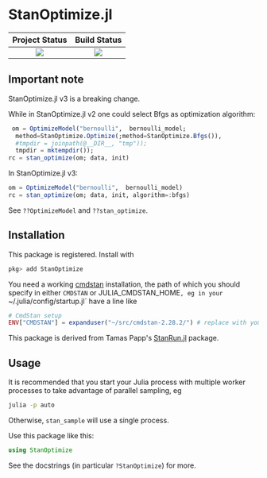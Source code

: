 # StanOptimize.jl

| **Project Status**          |  **Build Status** |
|:---------------------------:|:-----------------:|
|![][project-status-img] | ![][CI-build] |

[docs-dev-img]: https://img.shields.io/badge/docs-dev-blue.svg
[docs-dev-url]: https://stanjulia.github.io/StanOptimize.jl/latest

[docs-stable-img]: https://img.shields.io/badge/docs-stable-blue.svg
[docs-stable-url]: https://stanjulia.github.io/StanOptimize.jl/stable

[CI-build]: https://github.com/stanjulia/StanOptimize.jl/workflows/CI/badge.svg?branch=master

[issues-url]: https://github.com/stanjulia/StanOptimize.jl/issues

[project-status-img]: https://img.shields.io/badge/lifecycle-wip-orange.svg

## Important note

StanOptimize.jl v3 is a breaking change.

While in StanOptimize.jl v2 one could select Bfgs as optimization algorithm:
```Julia
 om = OptimizeModel("bernoulli",  bernoulli_model;
  method=StanOptimize.Optimize(;method=StanOptimize.Bfgs()),
  #tmpdir = joinpath(@__DIR__, "tmp"));
  tmpdir = mktempdir());
rc = stan_optimize(om; data, init)
```

In StanOptimize.jl v3:
```Julia
om = OptimizeModel("bernoulli",  bernoulli_model)
rc = stan_optimize(om; data, init, algorithm=:bfgs)
```

See `??OptimizeModel` and `??stan_optimize`.

## Installation

This package is registered. Install with

```julia
pkg> add StanOptimize
```

You need a working [cmdstan](https://mc-stan.org/users/interfaces/cmdstan.html) installation, the path of which you should specify in either `CMDSTAN` or JULIA_CMDSTAN_HOME`, eg in your `~/.julia/config/startup.jl` have a line like
```julia
# CmdStan setup
ENV["CMDSTAN"] = expanduser("~/src/cmdstan-2.28.2/") # replace with your path
```

This package is derived from Tamas Papp's [StanRun.jl]() package.

## Usage

It is recommended that you start your Julia process with multiple worker processes to take advantage of parallel sampling, eg

```sh
julia -p auto
```

Otherwise, `stan_sample` will use a single process.

Use this package like this:

```julia
using StanOptimize
```

See the docstrings (in particular `?StanOptimize`) for more.

